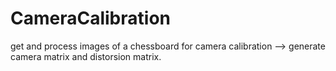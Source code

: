 # CameraCalibration
get and process images of a chessboard for camera calibration --> generate camera matrix and distorsion matrix. 
